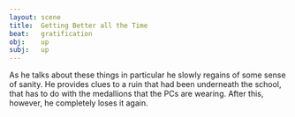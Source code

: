 ```yaml
---
layout: scene
title:  Getting Better all the Time
beat:   gratification
obj:    up
subj:   up
---
```


As he talks about these things in particular he slowly regains of some sense of sanity.
He provides clues to a ruin that had been underneath the school,
that has to do with the medallions that the PCs are wearing.
After this, however, he completely loses it again.













